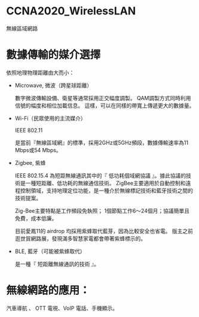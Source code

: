 # CCNA2020_WirelessLAN
無線區域網路

# 數據傳輸的媒介選擇

依照地理物理距離由大而小：

* Microwave, 微波（跨星球距離）

  數字微波傳輸設備、衛星等通常採用正交幅度調製。
  QAM調製方式同時利用信號的幅度和相位加載信息。
  這樣，可以在同樣的帶寬上傳遞更大的數據量。

* Wi-Fi（民眾使用的主流媒介）

   IEEE 802.11
   
   是當前『無線區域網』的標準，採用2GHz或5GHz頻段，數據傳輸速率為11 Mbps或54 Mbps。

* Zigbee, 紫蜂

   IEEE 802.15.4 為短距無線通訊其中的『 低功耗個域網協議 』。據此協議的技術是一種短距離、低功耗的無線通信技術。
   ZigBee主要適用於自動控制和遠程控制領域，支持地理定位功能，是一種介於無線標記技術和藍牙技術之間的技術提案。
   
   Zig-Bee主要特點是工作頻段免執照； 1個節點工作6～24個月；協議簡單且免費，成本低廉。

     目前愛鳳11的 airdrop 均採用紫蜂取代藍芽，因為比較安全也省電。
     版主之前逛世貿網路展，發現滿多智慧家電都會帶著紫蜂標示的。

* BLE, 藍牙（可能被紫蜂取代）

     是一種『 短距離無線通訊的技術 』。

# 無線網路的應用：

汽車導航 、 OTT 電視、VoIP 電話、手機顯示。


